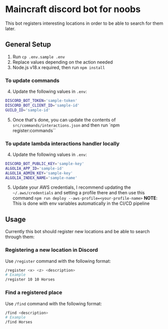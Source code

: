 # Maincraft discord bot for noobs
This bot registers interesting locations in order to be able to search for them later.

## General Setup
1. Run `cp .env.sample .env`
2. Replace values depending on the action needed
3. Node.js v18.x required, then run `npm install`

### To update commands
4. Update the following values in `.env`:
```bash
DISCORD_BOT_TOKEN='sample-token'
DISCORD_BOT_CLIENT_ID='sample-id'
GUILD_ID='sample-id'
```
5. Once that's done, you can update the contents of `src/commands/interactions.json` and then run `npm register:commands``

### To update lambda interactions handler locally
4. Update the following values in `.env`:
```bash
DISCORD_BOT_PUBLIC_KEY='sample-key'
ALGOLIA_APP_ID='sample-id'
ALGOLIA_ADMIN_KEY='sample-key'
ALGOLIA_INDEX_NAME='sample-name'
```
5. Update your AWS credentials, I recommend updating the `~/.aws/credentials` and setting a profile there and then use this command `npm run deploy --aws-profile=<your-profile-name>`
**NOTE**: This is done with env variables automatically in the CI/CD pipeline

## Usage
Currently this bot should register new locations and be able to search through them:

### Registering a new location in Discord
Use `/register` command with the following format:
```bash
/register <x> <z> <description>
# Example
/register 10 10 Horses
```

### Find a registered place
Use `/find` command with the following format:

```bash
/find <description>
# Example
/find Horses
```